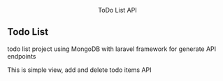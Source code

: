 <p align="center"> ToDo List API </p>



## Todo List

todo list project using MongoDB with laravel framework for generate API endpoints




This is simple view, add and delete todo items API


